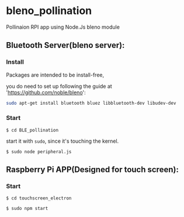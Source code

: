 # bleno_pollination
Pollinaion RPI app using Node.Js bleno module 




## Bluetooth Server(bleno server): 

### Install 

Packages are intended to be install-free,

you do need to set up following the guide at 'https://github.com/noble/bleno':

```sh
sudo apt-get install bluetooth bluez libbluetooth-dev libudev-dev
```

### Start

`$ cd BLE_pollination`

start it with `sudo`, since it's touching the kernel.

`$ sudo node peripheral.js`


 
## Raspberry Pi APP(Designed for touch screen): 

### Start

`$ cd touchscreen_electron`

`$ sudo npm start`

